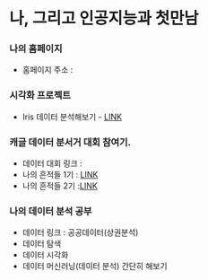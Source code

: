 # 나, 그리고 인공지능과 첫만남

### 나의 홈페이지
   * 홈페이지 주소 : 

### 시각화 프로젝트
   * Iris 데이터 분석해보기 - [LINK](https://ldjwj.github.io/myDataAnalysis/01_titanic_EDA.html)
   
### 캐글 데이터 분서거 대회 참여기.
   * 데이터 대회 링크 :
   * 나의 흔적들 1기 : [LINK](https://ldjwj.github.io/myDataAnalysis/01_titanic_EDA.html)
   * 나의 흔적들 2기 :[LINK](https://ldjwj.github.io/myDataAnalysis/01_titanic_EDA.html)
  
   
### 나의 데이터 분석 공부
   * 데이터 링크 : 공공데이터(상권분석)
   * 데이터 탐색
   * 데이터 시각화
   * 데이터 머신러닝(데이터 분석) 간단히 해보기
   
   
   
